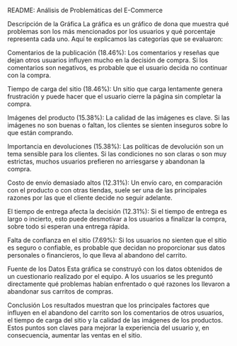 README: Análisis de Problemáticas del E-Commerce

Descripción de la Gráfica
La gráfica es un gráfico de dona que muestra qué problemas son los más mencionados por los usuarios y qué porcentaje representa cada uno. Aquí te explicamos las categorías que se evaluaron:

Comentarios de la publicación (18.46%): Los comentarios y reseñas que dejan otros usuarios influyen mucho en la decisión de compra. Si los comentarios son negativos, es probable que el usuario decida no continuar con la compra.

Tiempo de carga del sitio (18.46%): Un sitio que carga lentamente genera frustración y puede hacer que el usuario cierre la página sin completar la compra.

Imágenes del producto (15.38%): La calidad de las imágenes es clave. Si las imágenes no son buenas o faltan, los clientes se sienten inseguros sobre lo que están comprando.

Importancia en devoluciones (15.38%): Las políticas de devolución son un tema sensible para los clientes. Si las condiciones no son claras o son muy estrictas, muchos usuarios prefieren no arriesgarse y abandonan la compra.

Costo de envío demasiado altos (12.31%): Un envío caro, en comparación con el producto o con otras tiendas, suele ser una de las principales razones por las que el cliente decide no seguir adelante.

El tiempo de entrega afecta la decisión (12.31%): Si el tiempo de entrega es largo o incierto, esto puede desmotivar a los usuarios a finalizar la compra, sobre todo si esperan una entrega rápida.

Falta de confianza en el sitio (7.69%): Si los usuarios no sienten que el sitio es seguro o confiable, es probable que decidan no proporcionar sus datos personales o financieros, lo que lleva al abandono del carrito.

Fuente de los Datos
Esta gráfica se construyó con los datos obtenidos de un cuestionario realizado por el equipo. A los usuarios se les preguntó directamente qué problemas habían enfrentado o qué razones los llevaron a abandonar sus carritos de compras.

Conclusión
Los resultados muestran que los principales factores que influyen en el abandono del carrito son los comentarios de otros usuarios, el tiempo de carga del sitio y la calidad de las imágenes de los productos. Estos puntos son claves para mejorar la experiencia del usuario y, en consecuencia, aumentar las ventas en el sitio.
